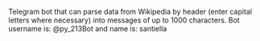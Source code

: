 Telegram bot that can parse data from Wikipedia by header (enter capital letters where necessary) into messages of up to 1000 characters.
Bot username is: @py_213Bot and name is: santiella
